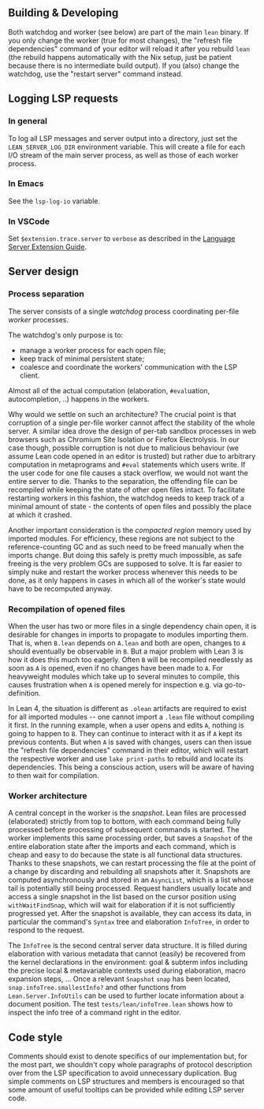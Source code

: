 ## Building & Developing

Both watchdog and worker (see below) are part of the main `lean` binary.
If you only change the worker (true for most changes), the "refresh file dependencies" command of your editor will reload it after you rebuild `lean` (the rebuild happens automatically with the Nix setup, just be patient because there is no intermediate build output).
If you (also) change the watchdog, use the "restart server" command instead.

## Logging LSP requests

### In general

To log all LSP messages and server output into a directory, just set the `LEAN_SERVER_LOG_DIR` environment variable. This will create a file for each I/O stream of the main server process, as well as those of each worker process.

### In Emacs

See the `lsp-log-io` variable.

### In VSCode

Set `$extension.trace.server` to `verbose` as described in the [Language Server Extension Guide](https://code.visualstudio.com/api/language-extensions/language-server-extension-guide#logging-support-for-language-server).

## Server design

### Process separation

The server consists of a single *watchdog* process coordinating per-file *worker* processes.

The watchdog's only purpose is to:
- manage a worker process for each open file;
- keep track of minimal persistent state;
- coalesce and coordinate the workers' communication with the LSP client.

Almost all of the actual computation (elaboration, `#eval`uation, autocompletion, ..) happens in the workers.

Why would we settle on such an architecture? The crucial point is that corruption of a single per-file worker cannot affect the stability of the whole server. A similar idea drove the design of per-tab sandbox processes in web browsers such as Chromium Site Isolation or Firefox Electrolysis. In our case though, possible corruption is not due to malicious behaviour (we assume Lean code opened in an editor is trusted) but rather due to arbitrary computation in metaprograms and `#eval` statements which users write. If the user code for one file causes a stack overflow, we would not want the entire server to die. Thanks to the separation, the offending file can be recompiled while keeping the state of other open files intact. To facilitate restarting workers in this fashion, the watchdog needs to keep track of a minimal amount of state - the contents of open files and possibly the place at which it crashed.

Another important consideration is the *compacted region* memory used by imported modules. For efficiency, these regions are not subject to the reference-counting GC and as such need to be freed manually when the imports change. But doing this safely is pretty much impossible, as safe freeing is the very problem GCs are supposed to solve. It is far easier to simply nuke and restart the worker process whenever this needs to be done, as it only happens in cases in which all of the worker's state would have to be recomputed anyway.

### Recompilation of opened files

When the user has two or more files in a single dependency chain open, it is desirable for changes in imports to propagate to modules importing them. That is, when `B.lean` depends on `A.lean` and both are open, changes to `A` should eventually be observable in `B`. But a major problem with Lean 3 is how it does this much too eagerly. Often `B` will be recompiled needlessly as soon as `A` is opened, even if no changes have been made to `A`. For heavyweight modules which take up to several minutes to compile, this causes frustration when `A` is opened merely for inspection e.g. via go-to-definition.

In Lean 4, the situation is different as `.olean` artifacts are required to exist for all imported modules -- one cannot import a `.lean` file without compiling it first. In the running example, when a user opens and edits `A`, nothing is going to happen to `B`. They can continue to interact with it as if `A` kept its previous contents. But when `A` is saved with changes, users can then issue the "refresh file dependencies" command in their editor, which will restart the respective worker and use `lake print-paths` to rebuild and locate its dependencies. This being a conscious action, users will be aware of having to then wait for compilation.

### Worker architecture

A central concept in the worker is the *snapshot*.
Lean files are processed (elaborated) strictly from top to bottom, with each command being fully processed before processing of subsequent commands is started.
The worker implements this same processing order, but saves a `Snapshot` of the entire elaboration state after the imports and each command, which is cheap and easy to do because the state is all functional data structures.
Thanks to these snapshots, we can restart processing the file at the point of a change by discarding and rebuilding all snapshots after it.
Snapshots are computed asynchronously and stored in an `AsyncList`, which is a list whose tail is potentially still being processed.
Request handlers usually locate and access a single snapshot in the list based on the cursor position using `withWaitFindSnap`, which will wait for elaboration if it is not sufficiently progressed yet.
After the snapshot is available, they can access its data, in particular the command's `Syntax` tree and elaboration `InfoTree`, in order to respond to the request.

The `InfoTree` is the second central server data structure.
It is filled during elaboration with various metadata that cannot (easily) be recovered from the kernel declarations in the environment: goal & subterm infos including the precise local & metavariable contexts used during elaboration, macro expansion steps, ...
Once a relevant `Snapshot` `snap` has been located, `snap.infoTree.smallestInfo?` and other functions from `Lean.Server.InfoUtils` can be used to further locate information about a document position.
The test `tests/lean/infoTree.lean` shows how to inspect the info tree of a command right in the editor.

## Code style

Comments should exist to denote specifics of our implementation but, for the most part, we shouldn't copy whole
paragraphs of protocol description over from the LSP specification to avoid unnecessary duplication. Bug simple comments
on LSP structures and members is encouraged so that some amount of useful tooltips can be provided while editing
LSP server code.
